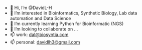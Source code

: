 - 👋 Hi, I’m @DavidL-H
- 👀 I’m interested in Bioinformatics, Synthetic Biology, Lab data automation and Data Science
- 🌱 I’m currently learning Python for Bioinformatic (NGS)
- 💞️ I’m looking to collaborate on ...
- 📫 work: dal@biosyntia.com
- 📫 personal: davidlh3@gmail.com

<!---
DavidL-H/DavidL-H is a ✨ special ✨ repository because its `README.md` (this file) appears on your GitHub profile.
You can click the Preview link to take a look at your changes.
--->
